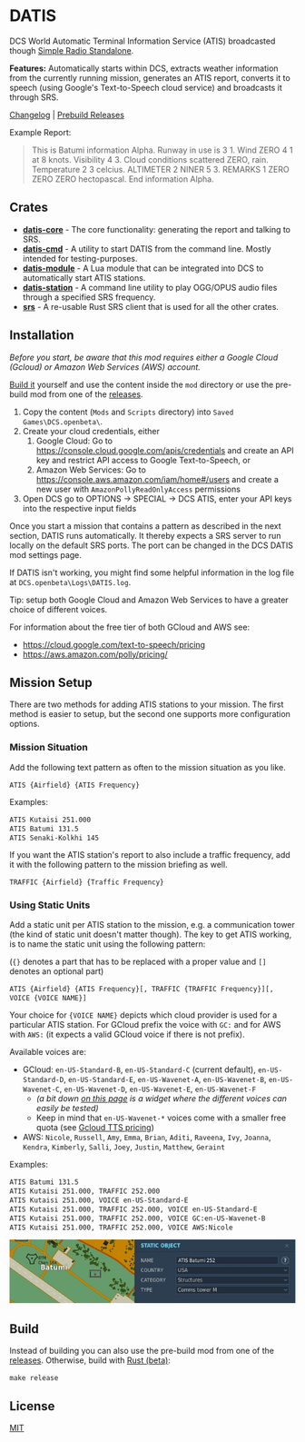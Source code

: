 # DATIS

DCS World Automatic Terminal Information Service (ATIS) broadcasted though [Simple Radio Standalone](https://github.com/ciribob/DCS-SimpleRadioStandalone).

**Features:** Automatically starts within DCS, extracts weather information from the currently running mission, generates an ATIS report, converts it to speech (using Google's Text-to-Speech cloud service) and broadcasts it through SRS.

[Changelog](./CHANGELOG.md) | [Prebuild Releases](https://github.com/rkusa/DATIS/releases)

Example Report:

> This is Batumi information Alpha.
> Runway in use is 3 1.
> Wind ZERO 4 1 at 8 knots.
> Visibility 4 3.
> Cloud conditions scattered ZERO, rain.
> Temperature 2 3 celcius.
> ALTIMETER 2 NINER 5 3.
> REMARKS 1 ZERO ZERO ZERO hectopascal.
> End information Alpha.

## Crates

- [**datis-core**](./crates/datis-core) - The core functionality: generating the report and talking to SRS.
- [**datis-cmd**](./crates/datis-cmd) - A utility to start DATIS from the command line. Mostly intended for testing-purposes.
- [**datis-module**](./crates/datis-module) - A Lua module that can be integrated into DCS to automatically start ATIS stations.
- [**datis-station**](./crates/datis-station) - A command line utility to play OGG/OPUS audio files through a specified SRS frequency.
- [**srs**](./crates/srs) - A re-usable Rust SRS client that is used for all the other crates.

## Installation

_Before you start, be aware that this mod requires either a Google Cloud (Gcloud) or Amazon Web Services (AWS) account._

[Build it](#build) yourself and use the content inside the `mod` directory or use the pre-build mod from one of the [releases](https://github.com/rkusa/DATIS/releases).

1. Copy the content (`Mods` and `Scripts` directory) into `Saved Games\DCS.openbeta\`.
2. Create your cloud credentials, either
   1. Google Cloud: Go to https://console.cloud.google.com/apis/credentials and create an API key and restrict API access to Google Text-to-Speech, or
   2. Amazon Web Services: Go to https://console.aws.amazon.com/iam/home#/users and create a new user with `AmazonPollyReadOnlyAccess` permissions
3. Open DCS go to OPTIONS -> SPECIAL -> DCS ATIS, enter your API keys into the respective input fields

Once you start a mission that contains a pattern as described in the next section, DATIS runs automatically.
It thereby expects a SRS server to run locally on the default SRS ports. The port can be changed in the DCS DATIS mod settings page.

If DATIS isn't working, you might find some helpful information in the log file at `DCS.openbeta\Logs\DATIS.log`.

Tip: setup both Google Cloud and Amazon Web Services to have a greater choice of different voices.

For information about the free tier of both GCloud and AWS see:
- https://cloud.google.com/text-to-speech/pricing
- https://aws.amazon.com/polly/pricing/

## Mission Setup

There are two methods for adding ATIS stations to your mission. The first method is easier to setup, but the second one supports more configuration options.

### Mission Situation

Add the following text pattern as often to the mission situation as you like.

```
ATIS {Airfield} {ATIS Frequency}
```

Examples:

```
ATIS Kutaisi 251.000
ATIS Batumi 131.5
ATIS Senaki-Kolkhi 145
```

If you want the ATIS station's report to also include a traffic frequency, add it with the following pattern to the mission briefing as well.

```
TRAFFIC {Airfield} {Traffic Frequency}
```

### Using Static Units

Add a static unit per ATIS station to the mission, e.g. a communication tower (the kind of static unit doesn't matter though). The key to get ATIS working, is to name the static unit using the following pattern:

(`{}` denotes a part that has to be replaced with a proper value and `[]` denotes an optional part)

```
ATIS {Airfield} {ATIS Frequency}[, TRAFFIC {TRAFFIC Frequency}][, VOICE {VOICE NAME}]
```

Your choice for `{VOICE NAME}` depicts which cloud provider is used for a particular ATIS station.
For GCloud prefix the voice with `GC:` and for AWS with `AWS:` (it expects a valid GCloud voice if there is not prefix).

Available voices are:

- GCloud: `en-US-Standard-B`, `en-US-Standard-C` (current default), `en-US-Standard-D`, `en-US-Standard-E`, `en-US-Wavenet-A`, `en-US-Wavenet-B`, `en-US-Wavenet-C`, `en-US-Wavenet-D`, `en-US-Wavenet-E`, `en-US-Wavenet-F`
  - _(a bit down [on this page](https://cloud.google.com/text-to-speech/) is a widget where the different voices can easily be tested)_
  - Keep in mind that `en-US-Wavenet-*` voices come with a smaller free quota (see [Gcloud TTS pricing](https://cloud.google.com/text-to-speech/pricing))
- AWS: `Nicole`, `Russell`, `Amy`, `Emma`, `Brian`, `Aditi`, `Raveena`, `Ivy`, `Joanna`, `Kendra`, `Kimberly`, `Salli`, `Joey`, `Justin`, `Matthew`, `Geraint`

Examples:

```
ATIS Batumi 131.5
ATIS Kutaisi 251.000, TRAFFIC 252.000
ATIS Kutaisi 251.000, VOICE en-US-Standard-E
ATIS Kutaisi 251.000, TRAFFIC 252.000, VOICE en-US-Standard-E
ATIS Kutaisi 251.000, TRAFFIC 252.000, VOICE GC:en-US-Wavenet-B
ATIS Kutaisi 251.000, TRAFFIC 252.000, VOICE AWS:Nicole
```

![Example](./docs/static.jpg)

## Build

Instead of building you can also use the pre-build mod from one of the [releases](https://github.com/rkusa/DATIS/releases).
Otherwise, build with [Rust (beta)](https://rustup.rs/):

```
make release
```

## License

[MIT](./LICENSE.md)
